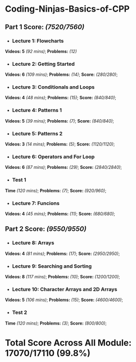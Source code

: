 # Coding-Ninjas-Basics-of-CPP

 ## Part 1 **Score:** *(7520/7560)* 
 
 * ### Lecture 1: Flowcharts
 **Videos: 5** *(92 mins)*;
 **Problems:** *(12)*
  
 * ### Lecture 2: Getting Started
 **Videos: 6** *(109 mins)*;
 **Problems:** *(14)*;
 **Score:** *(280/280)*;
 
 * ### Lecture 3: Conditionals and Loops
 **Videos: 4** *(48 mins)*;
 **Problems:** *(15)*;
 **Score:** *(840/840)*;
 
 * ### Lecture 4: Patterns 1
 **Videos: 5** *(39 mins)*;
 **Problems:** *(7)*;
 **Score:** *(840/840)*;
 
 * ### Lecture 5: Patterns 2
 **Videos: 3** *(14 mins)*;
 **Problems:** *(5)*;
 **Score:** *(1120/1120)*;
 
 * ### Lecture 6: Operators and For Loop
 **Videos: 6** *(87 mins)*;
 **Problems:** *(29)*;
 **Score:** *(2840/2840)*;
  
 * ### Test 1
 **Time** *(120 mins)*;
 **Problems:** *(7)*;
 **Score:** *(920/960)*;
 
 * ### Lecture 7: Funcions
 **Videos: 4** *(45 mins)*;
 **Problems:** *(11)*;
 **Score:** *(680/680)*;
 
  ## Part 2 **Score:** *(9550/9550)*
  
 * ### Lecture 8: Arrays
 **Videos: 4** *(81 mins)*;
 **Problems:** *(17)*;
 **Score:** *(2950/2950)*;
 
 * ### Lecture 9: Searching and Sorting
 **Videos: 8** *(117 mins)*;
 **Problems:** *(10)*;
 **Score:** *(1200/1200)*;
 
 * ### Lecture 10: Character Arrays and 2D Arrays
 **Videos: 5** *(106 mins)*;
 **Problems:** *(15)*;
 **Score:** *(4600/4600)*;
 
 * ### Test 2
 **Time** *(120 mins)*;
 **Problems:** *(3)*;
 **Score:** *(800/800)*;
 
 # Total Score Across All Module: 17070/17110 (99.8%)
